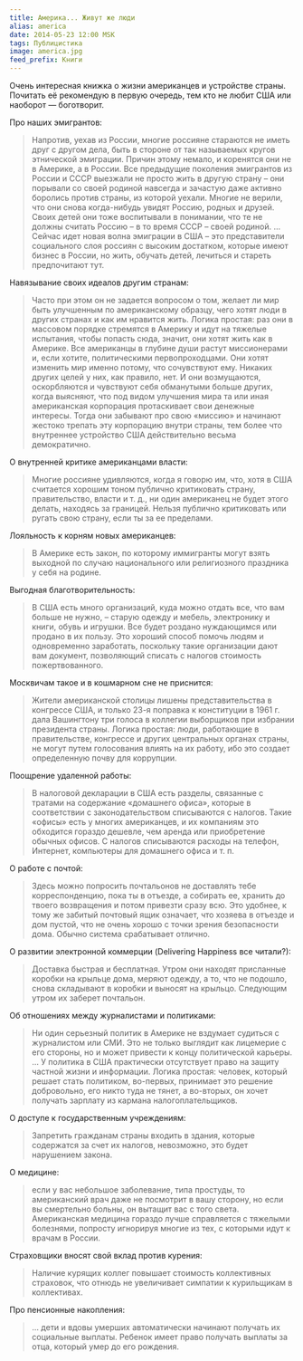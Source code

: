 ```yaml
---
title: Америка... Живут же люди
alias: america
date: 2014-05-23 12:00 MSK
tags: Публицистика
image: america.jpg
feed_prefix: Книги
---
```



Очень интересная книжка о жизни американцев и устройстве страны. Почитать её рекомендую в первую очередь, тем кто не любит США или наоборот — боготворит.


Про наших эмигрантов:

> Напротив, уехав из России, многие россияне стараются не иметь друг с другом дела, быть в стороне от так называемых кругов этнической эмиграции. Причин этому немало, и коренятся они не в Америке, а в России. Все предыдущие поколения эмигрантов из России и СССР выезжали не просто жить в другую страну – они порывали со своей родиной навсегда и зачастую даже активно боролись против страны, из которой уехали. Многие не верили, что они снова когда-нибудь увидят Россию, родных и друзей. Своих детей они тоже воспитывали в понимании, что те не должны считать Россию – в то время СССР – своей родиной.
...
Сейчас идет новая волна эмиграции в США – это представители социального слоя россиян с высоким достатком, которые имеют бизнес в России, но жить, обучать детей, лечиться и стареть предпочитают тут.


Навязывание своих идеалов другим странам:

> Часто при этом он не задается вопросом о том, желает ли мир быть улучшенным по американскому образцу, чего хотят люди в других странах и как им нравится жить. Логика простая: раз они в массовом порядке стремятся в Америку и идут на тяжелые испытания, чтобы попасть сюда, значит, они хотят жить как в Америке.
Все американцы в глубине души растут миссионерами и, если хотите, политическими первопроходцами. Они хотят изменить мир именно потому, что сочувствуют ему. Никаких других целей у них, как правило, нет. И они возмущаются, оскорбляются и чувствуют себя обманутыми больше других, когда выясняют, что под видом улучшения мира та или иная американская корпорация протаскивает свои денежные интересы. Тогда они забывают про свою «миссию» и начинают жестоко трепать эту корпорацию внутри страны, тем более что внутреннее устройство США действительно весьма демократично.


О внутренней критике американцами власти:

> Многие россияне удивляются, когда я говорю им, что, хотя в США считается хорошим тоном публично критиковать страну, правительство, власти и т. д., ни один американец не будет этого делать, находясь за границей. Нельзя публично критиковать или ругать свою страну, если ты за ее пределами.

Лояльность к корням новых американцев:

> В Америке есть закон, по которому иммигранты могут взять выходной по случаю национального или религиозного праздника у себя на родине.

Выгодная благотворительность:

> В США есть много организаций, куда можно отдать все, что вам больше не нужно, – старую одежду и мебель, электронику и книги, обувь и игрушки. Все будет роздано нуждающимся или продано в их пользу. Это хороший способ помочь людям и одновременно заработать, поскольку такие организации дают вам документ, позволяющий списать с налогов стоимость пожертвованного.


Москвичам такое и в кошмарном сне не приснится:

> Жители американской столицы лишены представительства в конгрессе США, и только 23-я поправка к конституции в 1961 г. дала Вашингтону три голоса в коллегии выборщиков при избрании президента страны. Логика простая: люди, работающие в правительстве, конгрессе и других центральных органах страны, не могут путем голосования влиять на их работу, ибо это создает определенную почву для коррупции.

Поощрение удаленной работы:

> В налоговой декларации в США есть разделы, связанные с тратами на содержание «домашнего офиса», которые в соответствии с законодательством списываются с налогов. Такие «офисы» есть у многих американцев, и их компаниям это обходится гораздо дешевле, чем аренда или приобретение обычных офисов. С налогов списываются расходы на телефон, Интернет, компьютеры для домашнего офиса и т. п.

О работе с почтой:

> Здесь можно попросить почтальонов не доставлять тебе корреспонденцию, пока ты в отъезде, а собирать ее, хранить до твоего возвращения и потом привезти сразу всю. Это удобнее, к тому же забитый почтовый ящик означает, что хозяева в отъезде и дом пустой, что не очень хорошо с точки зрения безопасности дома. Обычно система срабатывает отлично.


О развитии электронной коммерции (Delivering Happiness все читали?):

> Доставка быстрая и бесплатная. Утром они находят присланные коробки на крыльце дома, меряют одежду, а то, что не подошло, снова складывают в коробки и выносят на крыльцо. Следующим утром их заберет почтальон.

Об отношениях между журналистами и политиками:

> Ни один серьезный политик в Америке не вздумает судиться с журналистом или СМИ. Это не только выглядит как лицемерие с его стороны, но и может привести к концу политической карьеры.
...
У политика в США практически отсутствует право на защиту частной жизни и информации. Логика простая: человек, который решает стать политиком, во-первых, принимает это решение добровольно, его никто туда не тянет, а во-вторых, он хочет получать зарплату из кармана налогоплательщиков.


О доступе к государственным учреждениям:

> Запретить гражданам страны входить в здания, которые содержатся за счет их налогов, невозможно, это будет нарушением закона.

О медицине:

> если у вас небольшое заболевание, типа простуды, то американский врач даже не посмотрит в вашу сторону, но если вы смертельно больны, он вытащит вас с того света. Американская медицина гораздо лучше справляется с тяжелыми болезнями, попросту игнорируя многие из тех, с которыми идут к врачам в России.

Страховщики вносят свой вклад против курения:

> Наличие курящих коллег повышает стоимость коллективных страховок, что отнюдь не увеличивает симпатии к курильщикам в коллективах.

Про пенсионные накопления:

>... дети и вдовы умерших автоматически начинают получать их социальные выплаты. Ребенок имеет право получать выплаты за отца, который умер до его рождения.


